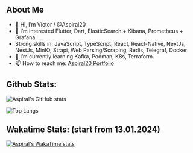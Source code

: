 ## About Me

- 👋 Hi, I’m Victor / @Aspiral20
- 👀 I’m interested Flutter, Dart, ElasticSearch + Kibana, Prometheus + Grafana.
-    Strong skills in: JavaScript, TypeScript, React, React-Native, NextJs, NestJs, MinIO, Strapi, Web Parsing/Scraping, Redis, Telegraf, Docker
- 🌱 I’m currently learning Kafka, Podman, K8s, Terraform.
- 📫 How to reach me: [Aspiral20 Portfolio](https://portfolio.aspiral.work/en)

<!---- 
- 🌱 I’m currently K8s, Next.
💞️ I’m looking to collaborate on ...
--->

## Github Stats:

![Aspiral's GitHub stats](https://github-readme-stats.vercel.app/api?username=aspiral20&show_icons=true&theme=radical&show=reviews,discussions_started,discussions_answered,prs_merged,prs_merged_percentag)

![Top Langs](https://github-readme-stats.vercel.app/api/top-langs/?username=aspiral20&langs_count=20&show_icons=true&theme=radical)

## Wakatime Stats: (start from 13.01.2024)

[![Aspiral's WakaTime stats](https://github-readme-stats.vercel.app/api/wakatime?username=aspiral20&layout=compact)](https://github.com/anuraghazra/github-readme-stats)

<!---
Aspiral20/Aspiral20 is a ✨ special ✨ repository because its `README.md` (this file) appears on your GitHub profile.
You can click the Preview link to take a look at your changes.
--->
